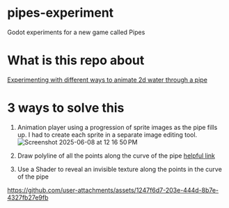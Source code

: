# pipes-experiment
Godot experiments for a new game called Pipes

# What is this repo about
[Experimenting with different ways to animate 2d water through a pipe](https://forum.godotengine.org/t/ideas-for-animating-water-flowing-through-pipes/112876)

# 3 ways to solve this
1. Animation player using a progression of sprite images as the pipe fills up. I had to create each sprite in a separate image editing tool.
    ![Screenshot 2025-06-08 at 12 16 50 PM](https://github.com/user-attachments/assets/e7f28bcb-aa48-4c00-a219-9c98781e1875)

3. Draw polyline of all the points along the curve of the pipe [helpful link](https://docs.godotengine.org/en/stable/tutorials/math/beziers_and_curves.html#quadratic-bezier)
4. Use a Shader to reveal an invisible texture along the points in the curve of the pipe


https://github.com/user-attachments/assets/1247f6d7-203e-444d-8b7e-4327fb27e9fb




